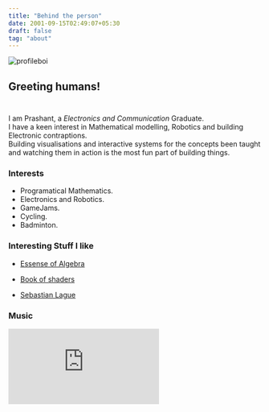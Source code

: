 ```yaml
---
title: "Behind the person"
date: 2001-09-15T02:49:07+05:30
draft: false
tag: "about"
---
```



![profileboi](https://avatars.githubusercontent.com/u/37984032)

## <div title="and other hyper intelligent species">**Greeting humans!**</div><br>
I am Prashant, a *Electronics and Communication* Graduate.<br>
I have a keen interest in Mathematical modelling, Robotics and building Electronic contraptions.
<br>Building visualisations and interactive systems for the concepts been taught and watching them in action is the most fun part of building things.
              
### Interests

- Programatical Mathematics.
- Electronics and Robotics.
- GameJams.
- Cycling.
- Badminton.

### <div title="The gift of gods">Interesting Stuff I like</div>

- [Essense of Algebra](https://www.youtube.com/playlist?app=desktop&list=PLZHQObOWTQDPD3MizzM2xVFitgF8hE_ab)

- [Book of shaders](https://thebookofshaders.com/)

- [Sebastian Lague](https://www.youtube.com/c/SebastianLague)


### Music

![music-is-beautiful](https://www.tapmusic.net/collage.php?user=itspacchu&type=6month&size=5x5&caption=true&playcount=false)
